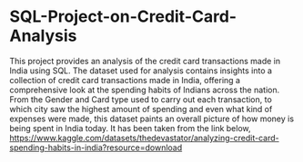 # SQL-Project-on-Credit-Card-Analysis
This project provides an analysis of the credit card transactions made in India using SQL. 
The dataset used for analysis contains insights into a collection of credit card transactions made in India, offering a comprehensive look at the spending habits of Indians across the nation. From the Gender and Card type used to carry out each transaction, to which city saw the highest amount of spending and even what kind of expenses were made, this dataset paints an overall picture of how money is being spent in India today.
It has been taken from the link below, 
https://www.kaggle.com/datasets/thedevastator/analyzing-credit-card-spending-habits-in-india?resource=download
